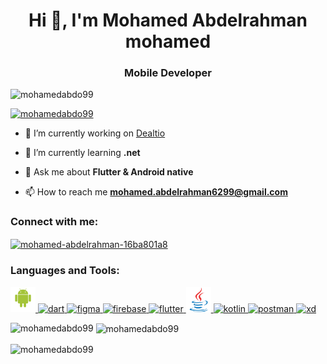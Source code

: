 <h1 align="center">Hi 👋, I'm Mohamed Abdelrahman mohamed</h1>
<h3 align="center">Mobile Developer</h3>

<p align="left"> <img src="https://komarev.com/ghpvc/?username=mohamedabdo99&label=Profile%20views&color=0e75b6&style=flat" alt="mohamedabdo99" /> </p>

<p align="left"> <a href="https://github.com/ryo-ma/github-profile-trophy"><img src="https://github-profile-trophy.vercel.app/?username=mohamedabdo99" alt="mohamedabdo99" /></a> </p>

- 🔭 I’m currently working on [Dealtio](https://dealtio.com/)

- 🌱 I’m currently learning **.net**

- 💬 Ask me about **Flutter & Android native**

- 📫 How to reach me **mohamed.abdelrahman6299@gmail.com**

<h3 align="left">Connect with me:</h3>
<p align="left">
<a href="https://linkedin.com/in/mohamed-abdelrahman-16ba801a8" target="blank"><img align="center" src="https://raw.githubusercontent.com/rahuldkjain/github-profile-readme-generator/master/src/images/icons/Social/linked-in-alt.svg" alt="mohamed-abdelrahman-16ba801a8" height="30" width="40" /></a>
</p>

<h3 align="left">Languages and Tools:</h3>
<p align="left"> <a href="https://developer.android.com" target="_blank" rel="noreferrer"> <img src="https://raw.githubusercontent.com/devicons/devicon/master/icons/android/android-original-wordmark.svg" alt="android" width="40" height="40"/> </a> <a href="https://dart.dev" target="_blank" rel="noreferrer"> <img src="https://www.vectorlogo.zone/logos/dartlang/dartlang-icon.svg" alt="dart" width="40" height="40"/> </a> <a href="https://www.figma.com/" target="_blank" rel="noreferrer"> <img src="https://www.vectorlogo.zone/logos/figma/figma-icon.svg" alt="figma" width="40" height="40"/> </a> <a href="https://firebase.google.com/" target="_blank" rel="noreferrer"> <img src="https://www.vectorlogo.zone/logos/firebase/firebase-icon.svg" alt="firebase" width="40" height="40"/> </a> <a href="https://flutter.dev" target="_blank" rel="noreferrer"> <img src="https://www.vectorlogo.zone/logos/flutterio/flutterio-icon.svg" alt="flutter" width="40" height="40"/> </a> <a href="https://www.java.com" target="_blank" rel="noreferrer"> <img src="https://raw.githubusercontent.com/devicons/devicon/master/icons/java/java-original.svg" alt="java" width="40" height="40"/> </a> <a href="https://kotlinlang.org" target="_blank" rel="noreferrer"> <img src="https://www.vectorlogo.zone/logos/kotlinlang/kotlinlang-icon.svg" alt="kotlin" width="40" height="40"/> </a> <a href="https://postman.com" target="_blank" rel="noreferrer"> <img src="https://www.vectorlogo.zone/logos/getpostman/getpostman-icon.svg" alt="postman" width="40" height="40"/> </a> <a href="https://www.adobe.com/products/xd.html" target="_blank" rel="noreferrer"> <img src="https://cdn.worldvectorlogo.com/logos/adobe-xd.svg" alt="xd" width="40" height="40"/> </a> </p>

<p><img align="left" src="https://github-readme-stats.vercel.app/api/top-langs?username=mohamedabdo99&show_icons=true&locale=en&layout=compact" alt="mohamedabdo99" /></p>

<p>&nbsp;<img align="center" src="https://github-readme-stats.vercel.app/api?username=mohamedabdo99&show_icons=true&locale=en" alt="mohamedabdo99" /></p>

<p><img align="center" src="https://github-readme-streak-stats.herokuapp.com/?user=mohamedabdo99&" alt="mohamedabdo99" /></p>
